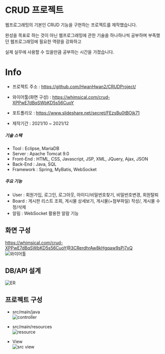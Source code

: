CRUD 프로젝트
==============

웹프로그래밍의 기본인 CRUD 기능을 구현하는 프로젝트를 제작했습니다.   

완성을 목표로 하는 것이 아닌 웹프로그래밍에 관한 기술을 하나하나씩 공부하며 부족했던 웹프로그래밍에 필요한 역량을 강화하고   

실제 실무에 사용할 수 있을만큼 공부하는 시간을 가졌습니다.   


Info
==============
- 프로젝트 주소 : https://github.com/HwanHwan2/CRUDProject/   
- 와이어툴(화면 구성) : https://whimsical.com/crud-XPPwE7dBqSWbKD5s56CuoY   
- 포트폴리오 : https://www.slideshare.net/secret/FEzsBu0tBOjk71   

- 제작기간 : 2021/10 ~ 2021/12   
##### 기술 스택   
- Tool : Eclipse, MariaDB   
- Server : Apache Tomcat 9.0   
- Front-End : HTML, CSS, Javascript, JSP, XML, JQuery, Ajax, JSON   
- Back-End : Java, SQL   
- Framework : Spring, MyBatis, WebSocket   

##### 주요 기능
- User : 회원가입, 로그인, 로그아웃, 아이디/비밀번호찾기, 비밀번호변경, 회원탈퇴   
- Board : 게시판 리스트 조회, 게시물 상세보기, 게시물(+첨부파일) 작성/, 게시물 수정/삭제   
- 알림 : WebSocket 활용한 알람 기능

## **화면 구성**   
https://whimsical.com/crud-XPPwE7dBqSWbKD5s56CuoY@3CRerdhrAw8kHgqaw9sPj7xQ   
![와이어툴](https://user-images.githubusercontent.com/82797084/147442466-87e71117-580c-4a31-bf33-060a48ca6438.PNG)

## **DB/API 설계**   
![ER](https://user-images.githubusercontent.com/82797084/147442536-4743377f-0601-4d42-a083-afdd1daf3667.png)   

## **프로젝트 구성**   
- src/main/java   
![controller](https://user-images.githubusercontent.com/82797084/152726899-b1db7eb3-1f88-4c20-aff9-7c075366041a.PNG)   

- src/main/resources   
![resource](https://user-images.githubusercontent.com/82797084/152726921-ea016b7d-1105-4800-a155-2744bc64837d.PNG)

- View   
![src view](https://user-images.githubusercontent.com/82797084/152726939-6402ff2b-1926-4284-9076-72b0f9ee6969.PNG)


